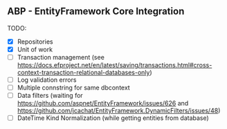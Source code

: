 ﻿ABP - EntityFramework Core Integration
-----------------------------------------

TODO:

- [x] Repositories
- [x] Unit of work
- [ ] Transaction management (see https://docs.efproject.net/en/latest/saving/transactions.html#cross-context-transaction-relational-databases-only)
- [ ] Log validation errors
- [ ] Multiple connstring for same dbcontext
- [ ] Data filters (waiting for https://github.com/aspnet/EntityFramework/issues/626 and https://github.com/jcachat/EntityFramework.DynamicFilters/issues/48)
- [ ] DateTime Kind Normalization (while getting entities from database)

